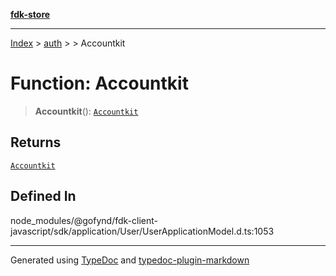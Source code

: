 [**fdk-store**](../../../README.md)
***

[Index](../../../API.md) > [auth](../../README.md) > [<internal>](../README.md) > Accountkit

# Function: Accountkit

> **Accountkit**(): [`Accountkit`](../type-aliases/type-alias.Accountkit.md)

## Returns

[`Accountkit`](../type-aliases/type-alias.Accountkit.md)

## Defined In

node\_modules/@gofynd/fdk-client-javascript/sdk/application/User/UserApplicationModel.d.ts:1053

***
Generated using [TypeDoc](https://typedoc.org/) and [typedoc-plugin-markdown](https://www.npmjs.com/package/typedoc-plugin-markdown)
